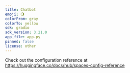 ```yaml
---
title: Chatbot
emoji: 🌖
colorFrom: gray
colorTo: yellow
sdk: gradio
sdk_version: 3.21.0
app_file: app.py
pinned: false
license: other
---
```


Check out the configuration reference at https://huggingface.co/docs/hub/spaces-config-reference
